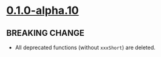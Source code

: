 # [0.1.0-alpha.10]

## BREAKING CHANGE

- All deprecated functions (without `xxxShort`) are deleted.

[0.1.0-alpha.10]: https://github.com/AccelByte/accelbyte-go-modular-sdk/compare/ugc-sdk/v0.1.0-alpha.9..ugc-sdk/v0.1.0-alpha.10
